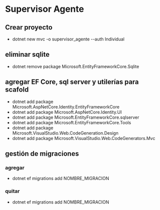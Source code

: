 # Supervisor Agente

## Crear proyecto
- dotnet new mvc -o supervisor_agente --auth Individual

## eliminar sqlite
- dotnet remove package Microsoft.EntityFrameworkCore.Sqlite

## agregar EF Core, sql server y utilerías para scafold
- dotnet add package Microsoft.AspNetCore.Identity.EntityFrameworkCore
- dotnet add package Microsoft.AspNetCore.Identity.UI
- dotnet add package Microsoft.EntityFrameworkCore.sqlserver
- dotnet add package Microsoft.EntityFrameworkCore.Tools
- dotnet add package Microsoft.VisualStudio.Web.CodeGeneration.Design
- dotnet add package Microsoft.VisualStudio.Web.CodeGenerators.Mvc

## gestión de migraciones
### agregar
- dotnet ef migrations add NOMBRE_MIGRACION
### quitar
- dotnet ef migrations add NOMBRE_MIGRACION